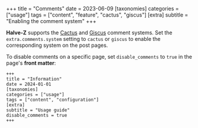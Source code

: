 +++
title = "Comments"
date = 2023-06-09
[taxonomies]
categories = ["usage"]
tags = ["content", "feature", "cactus", "giscus"]
[extra]
subtitle = "Enabling the comment system"
+++

 **Halve-Z** supports the [Cactus](https://cactus.chat) and [Giscus](https://giscus.app) comment systems. Set the `extra.comments.system` setting to `cactus` or `giscus` to enable the corresponding system on the post pages.

To disable comments on a specific page, set `disable_comments` to `true` in the page's **front matter**:

```
+++
title = "Information"
date = 2024-01-01
[taxonomies]
categories = ["usage"]
tags = ["content", "configuration"]
[extra]
subtitle = "Usage guide"
disable_comments = true
+++
```
